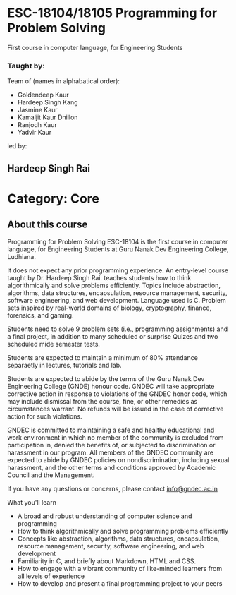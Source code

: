 # ESC-18104/18105 Programming for Problem Solving

First course in computer language, for Engineering Students

### Taught by:

Team of (names in alphabatical order):

- Goldendeep Kaur
- Hardeep Singh Kang
- Jasmine Kaur
- Kamaljit Kaur Dhillon
- Ranjodh Kaur
- Yadvir Kaur

led by:

## Hardeep Singh Rai

# Category: Core

## About this course

Programming for Problem Solving ESC-18104 is the first course in computer language, for Engineering Students at Guru Nanak Dev Engineering College, Ludhiana.

It does not expect any prior programming experience. An entry-level course taught by Dr. Hardeep Singh Rai. teaches students how to think algorithmically and solve problems efficiently. Topics include abstraction, algorithms, data structures, encapsulation, resource management, security, software engineering, and web development. Language used is C. Problem sets inspired by real-world domains of biology, cryptography, finance, forensics, and gaming.

Students need to solve 9 problem sets (i.e., programming assignments) and a final project, in addition to many scheduled or surprise  Quizes and two scheduled mide semester tests.

Students are expected to maintain a minimum of 80% attendance separaetly in lectures, tutorials and lab.

Students are expected to abide by the terms of the Guru Nanak Dev Engineering College (GNDE) honour code. GNDEC will take appropriate corrective action in response to violations of the GNDEC honor code, which may include dismissal from the course, fine, or other remedies as circumstances warrant. No refunds will be issued in the case of corrective action for such violations.

GNDEC is committed to maintaining a safe and healthy educational and work environment in which no member of the community is excluded from participation in, denied the benefits of, or subjected to discrimination or harassment in our program. All members of the GNDEC community are expected to abide by GNDEC policies on nondiscrimination, including sexual harassment, and the other terms and conditions approved by Academic Council and the Management.

If you have any questions or concerns, please contact info@gndec.ac.in

What you'll learn

- A broad and robust understanding of computer science and programming
- How to think algorithmically and solve programming problems efficiently
- Concepts like abstraction, algorithms, data structures, encapsulation, resource management, security, software engineering, and web development
- Familiarity in C, and briefly about Markdown, HTML and CSS.
- How to engage with a vibrant community of like-minded learners from all levels of experience
- How to develop and present a final programming project to your peers
